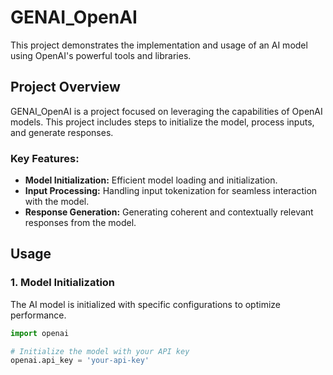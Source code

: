 # GENAI_OpenAI

This project demonstrates the implementation and usage of an AI model using OpenAI's powerful tools and libraries.

## Project Overview

GENAI_OpenAI is a project focused on leveraging the capabilities of OpenAI models. This project includes steps to initialize the model, process inputs, and generate responses.

### Key Features:
- **Model Initialization:** Efficient model loading and initialization.
- **Input Processing:** Handling input tokenization for seamless interaction with the model.
- **Response Generation:** Generating coherent and contextually relevant responses from the model.

## Usage

### 1. Model Initialization

The AI model is initialized with specific configurations to optimize performance.

```python
import openai

# Initialize the model with your API key
openai.api_key = 'your-api-key'
